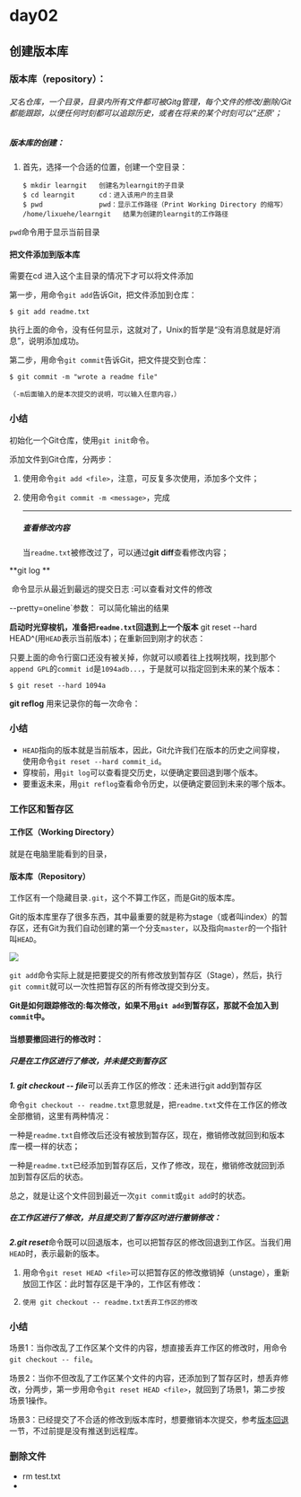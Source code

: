 # day02

## 创建版本库

### 版本库（repository）：

###### 又名仓库，一个目录，目录内所有文件都可被Gitg管理，每个文件的修改/删除/Git都能跟踪，以便任何时刻都可以追踪历史，或者在将来的某个时刻可以“还原‘；

##### 版本库的创建：

1. 首先，选择一个合适的位置，创建一个空目录：

   ```
   $ mkdir learngit   创建名为learngit的子目录
   $ cd learngit      cd：进入该用户的主目录
   $ pwd              pwd：显示工作路径（Print Working Directory 的缩写）
   /home/lixuehe/learngit   结果为创建的learngit的工作路径
   ```

`pwd`命令用于显示当前目录

#### 把文件添加到版本库

需要在cd 进入这个主目录的情况下才可以将文件添加

第一步，用命令`git add`告诉Git，把文件添加到仓库：

```
$ git add readme.txt
```

执行上面的命令，没有任何显示，这就对了，Unix的哲学是“没有消息就是好消息”，说明添加成功。

第二步，用命令`git commit`告诉Git，把文件提交到仓库：

```
$ git commit -m "wrote a readme file" 
                            （-m后面输入的是本次提交的说明，可以输入任意内容，）
```



### 小结

初始化一个Git仓库，使用`git init`命令。

添加文件到Git仓库，分两步：

1. 使用命令`git add <file>`，注意，可反复多次使用，添加多个文件；

2. 使用命令`git commit -m <message>`，完成

   ---

   ##### 查看修改内容

   当`readme.txt`被修改过了，可以通过**git diff**查看修改内容；

**git log **  

​    命令显示从最近到最远的提交日志 :可以查看对文件的修改

--pretty=oneline`参数：  可以简化输出的结果



**启动时光穿梭机，准备把`readme.txt`回退到上一个版本**    git reset --hard HEAD^(用`HEAD`表示当前版本)；在重新回到刚才的状态：

只要上面的命令行窗口还没有被关掉，你就可以顺着往上找啊找啊，找到那个`append GPL`的`commit id`是`1094adb...`，于是就可以指定回到未来的某个版本：

```
$ git reset --hard 1094a
```

**git reflog**   用来记录你的每一次命令：

### 小结

- `HEAD`指向的版本就是当前版本，因此，Git允许我们在版本的历史之间穿梭，使用命令`git reset --hard commit_id`。
- 穿梭前，用`git log`可以查看提交历史，以便确定要回退到哪个版本。
- 要重返未来，用`git reflog`查看命令历史，以便确定要回到未来的哪个版本。

### 工作区和暂存区

#### 工作区（Working Directory）

就是在电脑里能看到的目录，

#### 版本库（Repository）

工作区有一个隐藏目录`.git`，这个不算工作区，而是Git的版本库。

Git的版本库里存了很多东西，其中最重要的就是称为stage（或者叫index）的暂存区，还有Git为我们自动创建的第一个分支`master`，以及指向`master`的一个指针叫`HEAD`。

![](/home/lixuehe/下载/1.jpeg)

`git add`命令实际上就是把要提交的所有修改放到暂存区（Stage），然后，执行`git commit`就可以一次性把暂存区的所有修改提交到分支。

**Git是如何跟踪修改的:每次修改，如果不用`git add`到暂存区，那就不会加入到`commit`中。**

#### 当想要撤回进行的修改时：

##### 只是在工作区进行了修改，并未提交到暂存区

***1. git checkout -- file***可以丢弃工作区的修改：还未进行git add到暂存区

命令`git checkout -- readme.txt`意思就是，把`readme.txt`文件在工作区的修改全部撤销，这里有两种情况：

一种是`readme.txt`自修改后还没有被放到暂存区，现在，撤销修改就回到和版本库一模一样的状态；

一种是`readme.txt`已经添加到暂存区后，又作了修改，现在，撤销修改就回到添加到暂存区后的状态。

总之，就是让这个文件回到最近一次`git commit`或`git add`时的状态。

##### 在工作区进行了修改，并且提交到了暂存区时进行撤销修改：

***2.git reset***命令既可以回退版本，也可以把暂存区的修改回退到工作区。当我们用`HEAD`时，表示最新的版本。

1. 用命令`git reset HEAD <file>`可以把暂存区的修改撤销掉（unstage），重新放回工作区：此时暂存区是干净的，工作区有修改：

2. ```
   使用 git checkout -- readme.txt丢弃工作区的修改
   ```

### 小结

场景1：当你改乱了工作区某个文件的内容，想直接丢弃工作区的修改时，用命令`git checkout -- file`。

场景2：当你不但改乱了工作区某个文件的内容，还添加到了暂存区时，想丢弃修改，分两步，第一步用命令`git reset HEAD <file>`，就回到了场景1，第二步按场景1操作。

场景3：已经提交了不合适的修改到版本库时，想要撤销本次提交，参考[版本回退](https://www.liaoxuefeng.com/wiki/896043488029600/897013573512192)一节，不过前提是没有推送到远程库。

### 删除文件

*  rm test.txt
* 